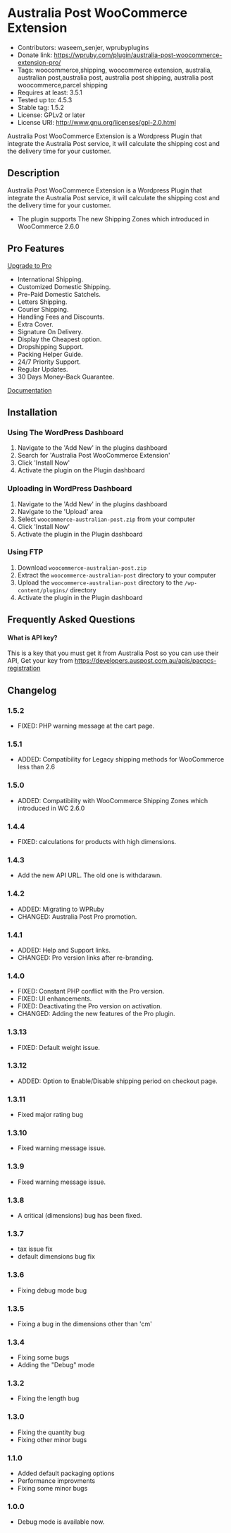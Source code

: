 # Australia Post WooCommerce Extension
* Contributors: waseem_senjer, wprubyplugins
* Donate link: https://wpruby.com/plugin/australia-post-woocommerce-extension-pro/
* Tags: woocommerce,shipping, woocommerce extension, australia, australian post,australia post, australia post shipping, australia post woocommerce,parcel shipping
* Requires at least: 3.5.1
* Tested up to: 4.5.3
* Stable tag: 1.5.2
* License: GPLv2 or later
* License URI: http://www.gnu.org/licenses/gpl-2.0.html

Australia Post WooCommerce Extension is a Wordpress Plugin that integrate the Australia Post service, it will calculate the shipping cost and the delivery time for your customer. 
	

## Description
Australia Post WooCommerce Extension is a Wordpress Plugin that integrate the Australia Post service, it will calculate the shipping cost and the delivery time for your customer. 
 
* The plugin supports The new Shipping Zones which introduced in WooCommerce 2.6.0


## Pro Features
[Upgrade to Pro](https://wpruby.com/plugin/australia-post-woocommerce-extension-pro/ "Upgrade to Australia Post WooCommerce Shipping Pro")


* International Shipping.
* Customized Domestic Shipping.
* Pre-Paid Domestic Satchels.
* Letters Shipping.
* Courier Shipping.
* Handling Fees and Discounts.
* Extra Cover.
* Signature On Delivery.
* Display the Cheapest option.
* Dropshipping Support.
* Packing Helper Guide.
* 24/7 Priority Support.
* Regular Updates.
* 30 Days Money-Back Guarantee.

[Documentation](https://wpruby.com/knowledgebase_category/woocommerce-australia-post-shipping-method-pro/ "Documentation ")

## Installation



### Using The WordPress Dashboard 

1. Navigate to the 'Add New' in the plugins dashboard
2. Search for 'Australia Post WooCommerce Extension'
3. Click 'Install Now'
4. Activate the plugin on the Plugin dashboard

### Uploading in WordPress Dashboard 

1. Navigate to the 'Add New' in the plugins dashboard
2. Navigate to the 'Upload' area
3. Select `woocommerce-australian-post.zip` from your computer
4. Click 'Install Now'
5. Activate the plugin in the Plugin dashboard

### Using FTP 

1. Download `woocommerce-australian-post.zip`
2. Extract the `woocommerce-australian-post` directory to your computer
3. Upload the `woocommerce-australian-post` directory to the `/wp-content/plugins/` directory
4. Activate the plugin in the Plugin dashboard


##  Frequently Asked Questions

####  What is API key? 
This is a key that you must get it from Australia Post so you can use their API, Get your key from https://developers.auspost.com.au/apis/pacpcs-registration



## Changelog

### 1.5.2
* FIXED: PHP warning message at the cart page.


### 1.5.1
* ADDED: Compatibility for Legacy shipping methods for WooCommerce less than 2.6


### 1.5.0
* ADDED: Compatibility with WooCommerce Shipping Zones which introduced in WC 2.6.0

### 1.4.4 
* FIXED: calculations for products with high dimensions.

### 1.4.3 
* Add the new API URL. The old one is withdarawn.

### 1.4.2
* ADDED: Migrating to WPRuby
* CHANGED: Australia Post Pro promotion.

###  1.4.1
* ADDED: Help and Support links.
* CHANGED: Pro version links after re-branding.

### 1.4.0
* FIXED: Constant PHP conflict with the Pro version. 
* FIXED: UI enhancements.
* FIXED: Deactivating the Pro version on activation.
* CHANGED: Adding the new features of the Pro plugin.

### 1.3.13
* FIXED: Default weight issue.

### 1.3.12
* ADDED: Option to Enable/Disable shipping period on checkout page. 


### 1.3.11 
* Fixed major rating bug

### 1.3.10 
* Fixed warning message issue.

### 1.3.9 
* Fixed warning message issue.


### 1.3.8
* A critical (dimensions) bug has been fixed.


### 1.3.7
* tax issue fix
* default dimensions bug fix

### 1.3.6 
* Fixing debug mode bug

### 1.3.5
* Fixing a bug in the dimensions other than 'cm'

### 1.3.4
* Fixing some bugs
* Adding the "Debug" mode


### 1.3.2
* Fixing the length bug


### 1.3.0
* Fixing the quantity bug
* Fixing other minor bugs
### 1.1.0 
* Added default packaging options
* Performance improvments
* Fixing some minor bugs

### 1.0.0 
* Debug mode is available now.

